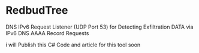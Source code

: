 # RedbudTree
DNS IPv6 Request Listener (UDP Port 53) for Detecting Exfiltration DATA via IPv6 DNS AAAA Record Requests

i will Publish this C# Code and article for this tool soon
